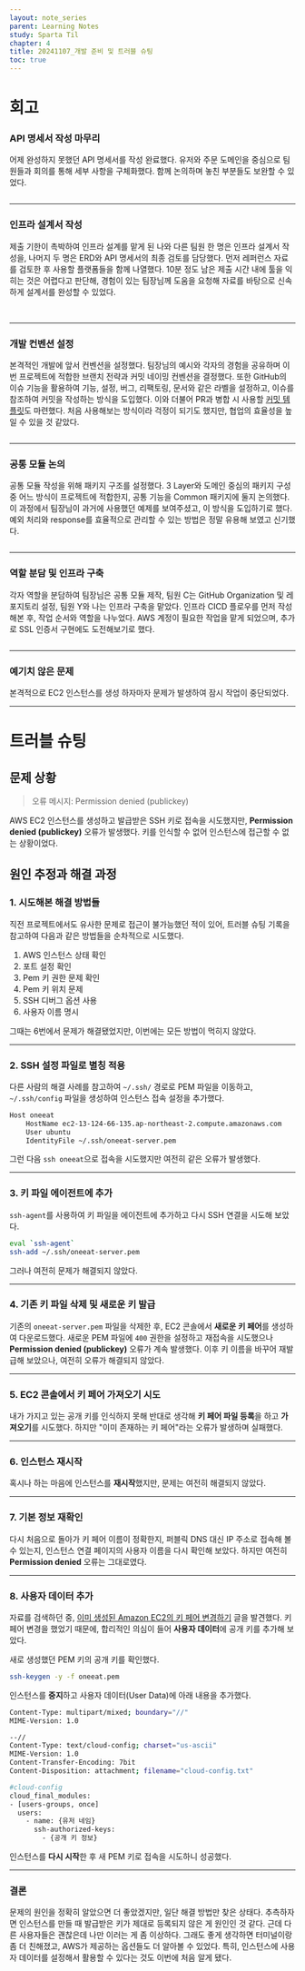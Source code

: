 ```yaml
---
layout: note_series
parent: Learning Notes
study: Sparta Til
chapter: 4
title: 20241107_개발 준비 및 트러블 슈팅
toc: true
---
```


# 회고
### API 명세서 작성 마무리
어제 완성하지 못했던 API 명세서를 작성 완료했다. 
유저와 주문 도메인을 중심으로 팀원들과 회의를 통해 세부 사항을 구체화했다. 
함께 논의하며 놓친 부분들도 보완할 수 있었다.

<img class="cdn-img" id="241107-api-명세서.png">

---

### 인프라 설계서 작성
제출 기한이 촉박하여 인프라 설계를 맡게 된 나와 다른 팀원 한 명은 인프라 설계서 작성을, 
나머지 두 명은 ERD와 API 명세서의 최종 검토를 담당했다. 
먼저 레퍼런스 자료를 검토한 후 사용할 플랫폼들을 함께 나열했다. 
10분 정도 남은 제출 시간 내에 툴을 익히는 것은 어렵다고 판단해,
경험이 있는 팀장님께 도움을 요청해 자료를 바탕으로 신속하게 설계서를 완성할 수 있었다.

<img class="cdn-img" id="241107-인프라-기획.png">

<img class="cdn-img" id="241107-인프라-설계서.png">

---

### 개발 컨벤션 설정
본격적인 개발에 앞서 컨벤션을 설정했다. 
팀장님의 예시와 각자의 경험을 공유하며 이번 프로젝트에 적합한 브랜치 전략과 커밋 네이밍 컨벤션을 결정했다. 
또한 GitHub의 이슈 기능을 활용하여 기능, 설정, 버그, 리팩토링, 문서와 같은 라벨을 설정하고, 이슈를 참조하여 커밋을 작성하는 방식을 도입했다.
이와 더불어 PR과 병합 시 사용할 [커밋 템플릿](https://html-jc.tistory.com/642)도 마련했다.
처음 사용해보는 방식이라 걱정이 되기도 했지만, 협업의 효율성을 높일 수 있을 것 같았다. 

<img class="cdn-img" id="241107-컨벤션.png">

---
### 공통 모듈 논의
공통 모듈 작성을 위해 패키지 구조를 설정했다. 
3 Layer와 도메인 중심의 패키지 구성 중 어느 방식이 프로젝트에 적합한지, 
공통 기능을 Common 패키지에 둘지 논의했다. 
이 과정에서 팀장님이 과거에 사용했던 예제를 보여주셨고, 이 방식을 도입하기로 했다. 
예외 처리와 response를 효율적으로 관리할 수 있는 방법은 정말 유용해 보였고 신기했다.

<img class="cdn-img" id="241107-패키지.png">

---

### 역할 분담 및 인프라 구축
각자 역할을 분담하여 팀장님은 공통 모듈 제작, 팀원 C는 GitHub Organization 및 레포지토리 설정, 팀원 Y와 나는 인프라 구축을 맡았다. 
인프라 CICD 플로우를 먼저 작성해본 후, 작업 순서와 역할을 나누었다.
AWS 계정이 필요한 작업을 맡게 되었으며, 추가로 SSL 인증서 구현에도 도전해보기로 했다.

<img class="cdn-img" id="241107-인프라-정의.png">

---

### 예기치 않은 문제
본격적으로 EC2 인스턴스를 생성 하자마자 문제가 발생하여 잠시 작업이 중단되었다.

---

# 트러블 슈팅
## 문제 상황
> 오류 메시지: Permission denied (publickey)

AWS EC2 인스턴스를 생성하고 발급받은 SSH 키로 접속을 시도했지만, 
**Permission denied (publickey)** 오류가 발생했다. 
키를 인식할 수 없어 인스턴스에 접근할 수 없는 상황이었다.

## 원인 추정과 해결 과정
### 1. 시도해본 해결 방법들
직전 프로젝트에서도 유사한 문제로 접근이 불가능했던 적이 있어, 트러블 슈팅 기록을 참고하여 다음과 같은 방법들을 순차적으로 시도했다.

1. AWS 인스턴스 상태 확인
2. 포트 설정 확인
3. Pem 키 권한 문제 확인
4. Pem 키 위치 문제
5. SSH 디버그 옵션 사용
6. 사용자 이름 명시

그때는 6번에서 문제가 해결됐었지만, 이번에는 모든 방법이 먹히지 않았다.

---

### 2. SSH 설정 파일로 별칭 적용
다른 사람의 해결 사례를 참고하여 `~/.ssh/` 경로로 PEM 파일을 이동하고, 
`~/.ssh/config` 파일을 생성하여 인스턴스 접속 설정을 추가했다.

```bash
Host oneeat
    HostName ec2-13-124-66-135.ap-northeast-2.compute.amazonaws.com
    User ubuntu
    IdentityFile ~/.ssh/oneeat-server.pem
```
그런 다음 `ssh oneeat`으로 접속을 시도했지만 여전히 같은 오류가 발생했다.

---

### 3. 키 파일 에이전트에 추가
`ssh-agent`를 사용하여 키 파일을 에이전트에 추가하고 다시 SSH 연결을 시도해 보았다.

```bash
eval `ssh-agent`
ssh-add ~/.ssh/oneeat-server.pem
```

그러나 여전히 문제가 해결되지 않았다.

---

### 4. 기존 키 파일 삭제 및 새로운 키 발급
기존의 `oneeat-server.pem` 파일을 삭제한 후, EC2 콘솔에서 **새로운 키 페어**를 생성하여 다운로드했다. 
새로운 PEM 파일에 `400` 권한을 설정하고 재접속을 시도했으나 **Permission denied (publickey)** 오류가 계속 발생했다.
이후 키 이름을 바꾸어 재발급해 보았으나, 여전히 오류가 해결되지 않았다.

---

### 5. EC2 콘솔에서 키 페어 가져오기 시도
내가 가지고 있는 공개 키를 인식하지 못해 반대로 생각해 **키 페어 파일 등록**을 하고 **가져오기**를 시도했다. 
하지만 "이미 존재하는 키 페어"라는 오류가 발생하며 실패했다.

---

### 6. 인스턴스 재시작
혹시나 하는 마음에 인스턴스를 **재시작**했지만, 문제는 여전히 해결되지 않았다.

---

### 7. 기본 정보 재확인
다시 처음으로 돌아가 키 페어 이름이 정확한지, 퍼블릭 DNS 대신 IP 주소로 접속해 볼 수 있는지, 
인스턴스 연결 페이지의 사용자 이름을 다시 확인해 보았다. 
하지만 여전히 **Permission denied** 오류는 그대로였다.

---

### 8. 사용자 데이터 추가
자료를 검색하던 중, [이미 생성된 Amazon EC2의 키 페어 변경하기](https://dev.classmethod.jp/articles/jw-try-changing-an-already-created-key-pair-for-amazon-ec2/) 글을 발견했다. 
키 페어 변경을 했었기 때문에, 합리적인 의심이 들어 **사용자 데이터**에 공개 키를 추가해 보았다.

새로 생성했던 PEM 키의 공개 키를 확인했다.
```bash
ssh-keygen -y -f oneeat.pem
```

인스턴스를 **중지**하고 사용자 데이터(User Data)에 아래 내용을 추가했다.

```bash
Content-Type: multipart/mixed; boundary="//"
MIME-Version: 1.0

--//
Content-Type: text/cloud-config; charset="us-ascii"
MIME-Version: 1.0
Content-Transfer-Encoding: 7bit
Content-Disposition: attachment; filename="cloud-config.txt"

#cloud-config
cloud_final_modules:
- [users-groups, once]
  users:
    - name: {유저 네임}
      ssh-authorized-keys:
        - {공개 키 정보}
```

인스턴스를 **다시 시작**한 후 새 PEM 키로 접속을 시도하니 성공했다.

---

### 결론
문제의 원인을 정확히 알았으면 더 좋았겠지만, 일단 해결 방법만 찾은 상태다. 
추측하자면 인스턴스를 만들 때 발급받은 키가 제대로 등록되지 않은 게 원인인 것 같다. 
근데 다른 사용자들은 괜찮은데 나만 이러는 게 좀 이상하다. 
그래도 좋게 생각하면 터미널이랑 좀 더 친해졌고, AWS가 제공하는 옵션들도 더 알아볼 수 있었다. 
특히, 인스턴스에 사용자 데이터를 설정해서 활용할 수 있다는 것도 이번에 처음 알게 됐다.
